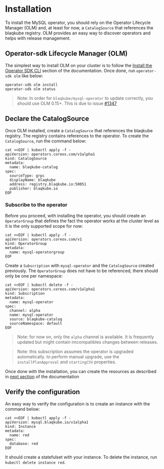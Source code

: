 # Installation

To install the MySQL operator, you should rely on the Operator Lifecycle
Manager (OLM) and, at least for now, a `CatalogSource` that references
the blaqkube registry. OLM provides an easy way to discover operators and
helps with release management.

## Operator-sdk Lifecycle Manager (OLM)

The simplest way to install OLM on your cluster is to follow the
[Install the Operator SDK CLI](https://sdk.operatorframework.io/docs/installation/)
section of the documentation. Once done, run `operator-sdk olm` like below:

```shell
operator-sdk olm install
operator-sdk olm status
```

> Note: In order for `blaqkube/mysql-operator` to update correctly, you should
> use OLM 0.15+. This is due to issue
> [#1347](https://github.com/operator-framework/operator-lifecycle-manager/issues/1347)

## Declare the CatalogSource

Once OLM installed, create a `CatalogSource` that references the blaqkube
registry. The registry contains references to the operator. To create the
`CatalogSource`, run the command below:

```shell
cat <<EOF | kubectl apply -f -
apiVersion: operators.coreos.com/v1alpha1
kind: CatalogSource
metadata:
  name: blaqkube-catalog
spec:
  sourceType: grpc
  displayName: blaqkube
  address: registry.blaqkube.io:50051
  publisher: blaqkube.io
EOF
```

### Subscribe to the operator

Before you proceed, with installing the operator, you should create an
`OperatorGroup` that defines the fact the operator works at the cluster
level as it is the only supported scope for now:

```shell
cat <<EOF | kubectl apply -f -
apiVersion: operators.coreos.com/v1
kind: OperatorGroup
metadata:
  name: mysql-operatorgroup
EOF
```

Create a `Subscription` with `mysql-operator` and the `CatalogSource` created
previously. The `OperatorGroup` does not have to be referenced, there should
only be one per namespace:

```shell
cat <<EOF | kubectl delete -f -
apiVersion: operators.coreos.com/v1alpha1
kind: Subscription
metadata:
  name: mysql-operator
spec:
  channel: alpha
  name: mysql-operator
  source: blaqkube-catalog
  sourceNamespace: default
EOF
```

> Note: for now on, only the `alpha` channel is available. It is frequently
> updated but might contain imcompatibles changes between releases.

> Note: this subscription assumes the operator is upgraded automatically.
> to perform manual upgrade, use the `installPlanApproval` and `startingCSV`
> properties.

Once done with the installation, you can create the resources as described in
[next section](resources) of the documentation

## Verify the configuration

An easy way to verify the configuration is to create an instance with the
command below:

```shell
cat <<EOF | kubectl apply -f -
apiVersion: mysql.blaqkube.io/v1alpha1
kind: Instance
metadata:
  name: red
spec:
  database: red
EOF
```

It should create a statefulset with your instance. To delete the instance, run
`kubectl delete instance red`.
